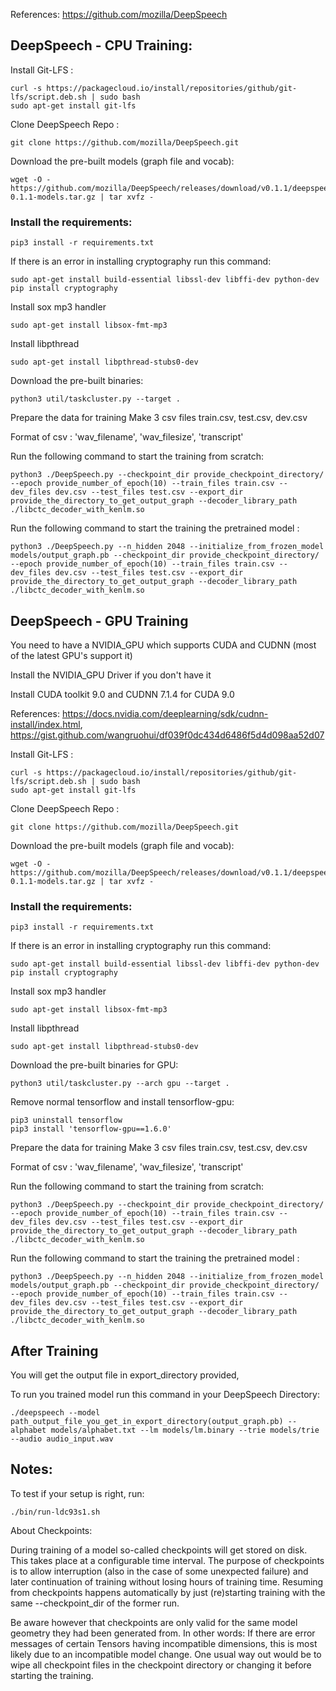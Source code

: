 References:
https://github.com/mozilla/DeepSpeech

## DeepSpeech - CPU Training:

Install Git-LFS :
``` 
curl -s https://packagecloud.io/install/repositories/github/git-lfs/script.deb.sh | sudo bash
sudo apt-get install git-lfs
```
Clone DeepSpeech Repo :
```
git clone https://github.com/mozilla/DeepSpeech.git
```
Download the pre-built models (graph file and vocab):

```
wget -O - https://github.com/mozilla/DeepSpeech/releases/download/v0.1.1/deepspeech-0.1.1-models.tar.gz | tar xvfz -
```
### Install the requirements:
```
pip3 install -r requirements.txt
```
If there is an error in installing cryptography run this command:
```
sudo apt-get install build-essential libssl-dev libffi-dev python-dev
pip install cryptography
```
Install sox mp3 handler
```
sudo apt-get install libsox-fmt-mp3
```
Install libpthread
```
sudo apt-get install libpthread-stubs0-dev

```
Download the pre-built binaries:
```
python3 util/taskcluster.py --target .
```
Prepare the data for training
Make 3 csv files train.csv, test.csv, dev.csv

Format of csv : 'wav_filename', 'wav_filesize', 'transcript'

Run the following command to start the training from scratch:
``` 
python3 ./DeepSpeech.py --checkpoint_dir provide_checkpoint_directory/ --epoch provide_number_of_epoch(10) --train_files train.csv --dev_files dev.csv --test_files test.csv --export_dir provide_the_directory_to_get_output_graph --decoder_library_path ./libctc_decoder_with_kenlm.so
```
Run the following command to start the training the pretrained model :
```
python3 ./DeepSpeech.py --n_hidden 2048 --initialize_from_frozen_model models/output_graph.pb --checkpoint_dir provide_checkpoint_directory/ --epoch provide_number_of_epoch(10) --train_files train.csv --dev_files dev.csv --test_files test.csv --export_dir provide_the_directory_to_get_output_graph --decoder_library_path ./libctc_decoder_with_kenlm.so
```
## DeepSpeech - GPU Training
You need to have a NVIDIA_GPU which supports CUDA and CUDNN (most of the latest GPU's support it)

Install the NVIDIA_GPU Driver if you don't have it

Install CUDA toolkit 9.0 and CUDNN 7.1.4 for CUDA 9.0

References: https://docs.nvidia.com/deeplearning/sdk/cudnn-install/index.html, https://gist.github.com/wangruohui/df039f0dc434d6486f5d4d098aa52d07

Install Git-LFS :
``` 
curl -s https://packagecloud.io/install/repositories/github/git-lfs/script.deb.sh | sudo bash
sudo apt-get install git-lfs
```
Clone DeepSpeech Repo :
```
git clone https://github.com/mozilla/DeepSpeech.git
```
Download the pre-built models (graph file and vocab):

```
wget -O - https://github.com/mozilla/DeepSpeech/releases/download/v0.1.1/deepspeech-0.1.1-models.tar.gz | tar xvfz -
```
### Install the requirements:
```
pip3 install -r requirements.txt
```
If there is an error in installing cryptography run this command:
```
sudo apt-get install build-essential libssl-dev libffi-dev python-dev
pip install cryptography
```
Install sox mp3 handler
```
sudo apt-get install libsox-fmt-mp3
```
Install libpthread
```
sudo apt-get install libpthread-stubs0-dev

```
Download the pre-built binaries for GPU:
```
python3 util/taskcluster.py --arch gpu --target .
```
Remove normal tensorflow and install tensorflow-gpu:
```
pip3 uninstall tensorflow
pip3 install 'tensorflow-gpu==1.6.0'
```

Prepare the data for training
Make 3 csv files train.csv, test.csv, dev.csv

Format of csv : 'wav_filename', 'wav_filesize', 'transcript'

Run the following command to start the training from scratch:
``` 
python3 ./DeepSpeech.py --checkpoint_dir provide_checkpoint_directory/ --epoch provide_number_of_epoch(10) --train_files train.csv --dev_files dev.csv --test_files test.csv --export_dir provide_the_directory_to_get_output_graph --decoder_library_path ./libctc_decoder_with_kenlm.so
```
Run the following command to start the training the pretrained model :
```
python3 ./DeepSpeech.py --n_hidden 2048 --initialize_from_frozen_model models/output_graph.pb --checkpoint_dir provide_checkpoint_directory/ --epoch provide_number_of_epoch(10) --train_files train.csv --dev_files dev.csv --test_files test.csv --export_dir provide_the_directory_to_get_output_graph --decoder_library_path ./libctc_decoder_with_kenlm.so
```
## After Training
You will get the output file in export_directory provided,

To run you trained model run this command in your DeepSpeech Directory:
```
./deepspeech --model path_output_file_you_get_in_export_directory(output_graph.pb) --alphabet models/alphabet.txt --lm models/lm.binary --trie models/trie --audio audio_input.wav
```

## Notes:
To test if your setup is right, run:
```
./bin/run-ldc93s1.sh
```
About Checkpoints:

During training of a model so-called checkpoints will get stored on disk. This takes place at a configurable time interval. The purpose of checkpoints is to allow interruption (also in the case of some unexpected failure) and later continuation of training without losing hours of training time. Resuming from checkpoints happens automatically by just (re)starting training with the same --checkpoint_dir of the former run.

Be aware however that checkpoints are only valid for the same model geometry they had been generated from. In other words: If there are error messages of certain Tensors having incompatible dimensions, this is most likely due to an incompatible model change. One usual way out would be to wipe all checkpoint files in the checkpoint directory or changing it before starting the training.
